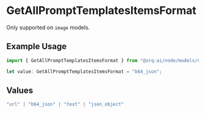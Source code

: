 # GetAllPromptTemplatesItemsFormat

Only supported on `image` models.

## Example Usage

```typescript
import { GetAllPromptTemplatesItemsFormat } from "@orq-ai/node/models/operations";

let value: GetAllPromptTemplatesItemsFormat = "b64_json";
```

## Values

```typescript
"url" | "b64_json" | "text" | "json_object"
```